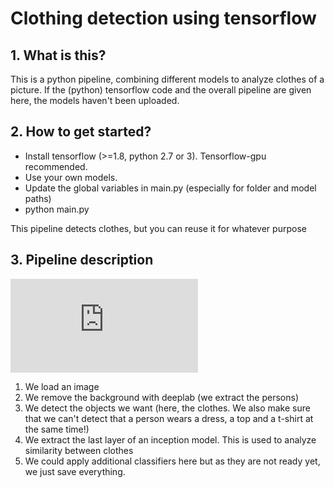 
# Clothing detection using tensorflow

## 1. What is this?

This is a python pipeline, combining different models to analyze clothes of a picture. If the (python) tensorflow code and the overall pipeline are given here, the models haven't been uploaded.

## 2. How to get started?

- Install tensorflow (>=1.8, python 2.7 or 3). Tensorflow-gpu recommended. 
- Use your own models.
- Update the global variables in main.py (especially for folder and model paths)
- python main.py

This pipeline detects clothes, but you can reuse it for whatever purpose


## 3. Pipeline description


![alt text](https://raw.githubusercontent.com/MatthieuBlais/tensorflow-clothing-detection/master/Pipeline.xml)

1. We load an image
2. We remove the background with deeplab (we extract the persons)
3. We detect the objects we want (here, the clothes. We also make sure that we can't detect that a person wears a dress, a top and a t-shirt at the same time!) 
4. We extract the last layer of an inception model. This is used to analyze similarity between clothes
5. We could apply additional classifiers here but as they are not ready yet, we just save everything.
